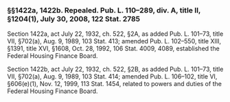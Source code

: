 ### §§1422a, 1422b. Repealed. Pub. L. 110–289, div. A, title II, §1204(1), July 30, 2008, 122 Stat. 2785 ###

Section 1422a, act July 22, 1932, ch. 522, §2A, as added Pub. L. 101–73, title VII, §702(a), Aug. 9, 1989, 103 Stat. 413; amended Pub. L. 102–550, title XIII, §1391, title XVI, §1608, Oct. 28, 1992, 106 Stat. 4009, 4089, established the Federal Housing Finance Board.

Section 1422b, act July 22, 1932, ch. 522, §2B, as added Pub. L. 101–73, title VII, §702(a), Aug. 9, 1989, 103 Stat. 414; amended Pub. L. 106–102, title VI, §606(e)(1), Nov. 12, 1999, 113 Stat. 1454, related to powers and duties of the Federal Housing Finance Board.